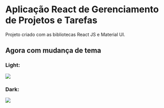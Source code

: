 # Aplicação React de Gerenciamento de Projetos e Tarefas

Projeto criado com as bibliotecas React JS e Material UI.

## Agora com mudança de tema

### Light:

<img src="https://github.com/johnclasses/module-10/assets/167866997/d6186269-52e2-4dbc-b2cd-3dd4d1bd2d4c">

### Dark:

<img src="https://github.com/johnclasses/module-10/assets/167866997/9f7f8652-7d1a-471a-9a1c-7f2a7a6d9c47">
